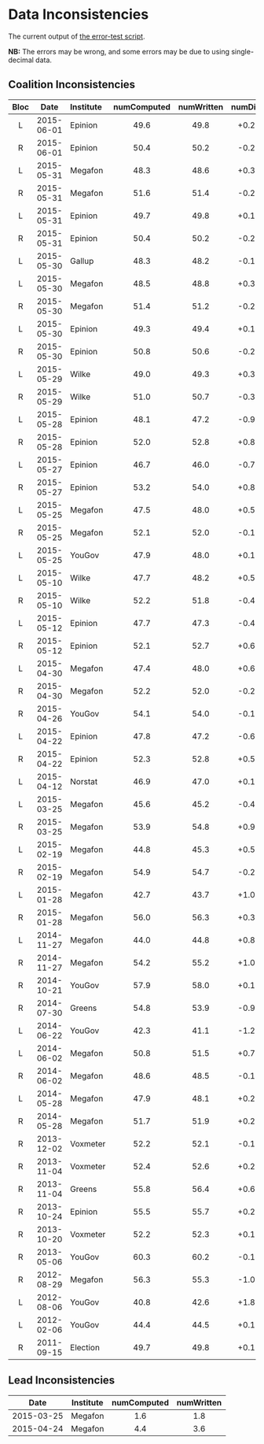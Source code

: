 Data Inconsistencies
====================
The current output of [the error-test script][tests].

**NB:** The errors may be wrong, and some errors may be due to using single-decimal data.

Coalition Inconsistencies
-------------------------

 Bloc | Date       | Institute | numComputed | numWritten | numDiff
:----:|:----------:|:----------|:-----------:|:----------:|:-------:
  L   | 2015-06-01 | Epinion   | 49.6 | 49.8 | +0.2
  R   | 2015-06-01 | Epinion   | 50.4 | 50.2 | -0.2
  L   | 2015-05-31 | Megafon   | 48.3 | 48.6 | +0.3
  R   | 2015-05-31 | Megafon   | 51.6 | 51.4 | -0.2
  L   | 2015-05-31 | Epinion   | 49.7 | 49.8 | +0.1
  R   | 2015-05-31 | Epinion   | 50.4 | 50.2 | -0.2
  L   | 2015-05-30 | Gallup    | 48.3 | 48.2 | -0.1
  L   | 2015-05-30 | Megafon   | 48.5 | 48.8 | +0.3
  R   | 2015-05-30 | Megafon   | 51.4 | 51.2 | -0.2
  L   | 2015-05-30 | Epinion   | 49.3 | 49.4 | +0.1
  R   | 2015-05-30 | Epinion   | 50.8 | 50.6 | -0.2
  L   | 2015-05-29 | Wilke     | 49.0 | 49.3 | +0.3
  R   | 2015-05-29 | Wilke     | 51.0 | 50.7 | -0.3
  L   | 2015-05-28 | Epinion   | 48.1 | 47.2 | -0.9
  R   | 2015-05-28 | Epinion   | 52.0 | 52.8 | +0.8
  L   | 2015-05-27 | Epinion   | 46.7 | 46.0 | -0.7
  R   | 2015-05-27 | Epinion   | 53.2 | 54.0 | +0.8
  L   | 2015-05-25 | Megafon   | 47.5 | 48.0 | +0.5
  R   | 2015-05-25 | Megafon   | 52.1 | 52.0 | -0.1
  L   | 2015-05-25 | YouGov    | 47.9 | 48.0 | +0.1
  L   | 2015-05-10 | Wilke     | 47.7 | 48.2 | +0.5
  R   | 2015-05-10 | Wilke     | 52.2 | 51.8 | -0.4
  L   | 2015-05-12 | Epinion   | 47.7 | 47.3 | -0.4
  R   | 2015-05-12 | Epinion   | 52.1 | 52.7 | +0.6
  L   | 2015-04-30 | Megafon   | 47.4 | 48.0 | +0.6
  R   | 2015-04-30 | Megafon   | 52.2 | 52.0 | -0.2
  R   | 2015-04-26 | YouGov    | 54.1 | 54.0 | -0.1
  L   | 2015-04-22 | Epinion   | 47.8 | 47.2 | -0.6
  R   | 2015-04-22 | Epinion   | 52.3 | 52.8 | +0.5
  L   | 2015-04-12 | Norstat   | 46.9 | 47.0 | +0.1
  L   | 2015-03-25 | Megafon   | 45.6 | 45.2 | -0.4
  R   | 2015-03-25 | Megafon   | 53.9 | 54.8 | +0.9
  L   | 2015-02-19 | Megafon   | 44.8 | 45.3 | +0.5
  R   | 2015-02-19 | Megafon   | 54.9 | 54.7 | -0.2
  L   | 2015-01-28 | Megafon   | 42.7 | 43.7 | +1.0
  R   | 2015-01-28 | Megafon   | 56.0 | 56.3 | +0.3
  L   | 2014-11-27 | Megafon   | 44.0 | 44.8 | +0.8
  R   | 2014-11-27 | Megafon   | 54.2 | 55.2 | +1.0
  R   | 2014-10-21 | YouGov    | 57.9 | 58.0 | +0.1
  R   | 2014-07-30 | Greens    | 54.8 | 53.9 | -0.9
  L   | 2014-06-22 | YouGov    | 42.3 | 41.1 | -1.2
  L   | 2014-06-02 | Megafon   | 50.8 | 51.5 | +0.7
  R   | 2014-06-02 | Megafon   | 48.6 | 48.5 | -0.1
  L   | 2014-05-28 | Megafon   | 47.9 | 48.1 | +0.2
  R   | 2014-05-28 | Megafon   | 51.7 | 51.9 | +0.2
  R   | 2013-12-02 | Voxmeter  | 52.2 | 52.1 | -0.1
  R   | 2013-11-04 | Voxmeter  | 52.4 | 52.6 | +0.2
  R   | 2013-11-04 | Greens    | 55.8 | 56.4 | +0.6
  R   | 2013-10-24 | Epinion   | 55.5 | 55.7 | +0.2
  R   | 2013-10-20 | Voxmeter  | 52.2 | 52.3 | +0.1
  R   | 2013-05-06 | YouGov    | 60.3 | 60.2 | -0.1
  R   | 2012-08-29 | Megafon   | 56.3 | 55.3 | -1.0
  L   | 2012-08-06 | YouGov    | 40.8 | 42.6 | +1.8
  L   | 2012-02-06 | YouGov    | 44.4 | 44.5 | +0.1
  R   | 2011-09-15 | Election  | 49.7 | 49.8 | +0.1

Lead Inconsistencies
--------------------

 Date       | Institute | numComputed | numWritten
:----------:|-----------|:-----------:|:---------:
 2015-03-25 | Megafon   | 1.6         | 1.8
 2015-04-24 | Megafon   | 4.4         | 3.6


[tests]: https://github.com/ndarville/danish-polls/tree/master/_tests
